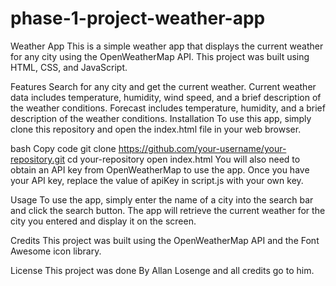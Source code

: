 # phase-1-project-weather-app
Weather App
This is a simple weather app that displays the current weather for any city using the OpenWeatherMap API. This project was built using HTML, CSS, and JavaScript.



Features
Search for any city and get the current weather.
Current weather data includes temperature, humidity, wind speed, and a brief description of the weather conditions.
 Forecast includes temperature, humidity, and a brief description of the weather conditions.
Installation
To use this app, simply clone this repository and open the index.html file in your web browser.

bash
Copy code
git clone https://github.com/your-username/your-repository.git
cd your-repository
open index.html
You will also need to obtain an API key from OpenWeatherMap to use the app. Once you have your API key, replace the value of apiKey in script.js with your own key.




Usage
To use the app, simply enter the name of a city into the search bar and click the search button. The app will retrieve the current weather for the city you entered and display it on the screen.

Credits
This project was built using the OpenWeatherMap API and the Font Awesome icon library.

License
This project was done By Allan Losenge and all credits go to him.
